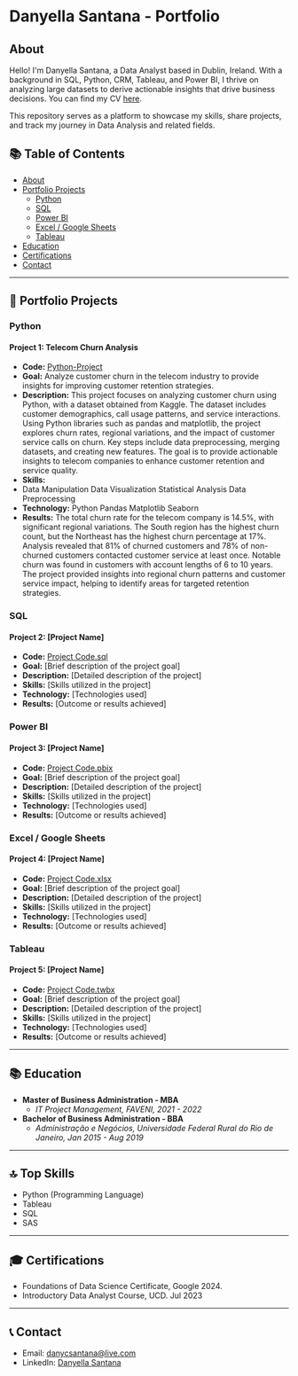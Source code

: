 # Danyella Santana - Portfolio

## About
Hello! I'm Danyella Santana, a Data Analyst based in Dublin, Ireland. With a background in SQL, Python, CRM, Tableau, and Power BI, I thrive on analyzing large datasets to derive actionable insights that drive business decisions. You can find my CV [here](https://github.com/DanyCSantana/CV).

This repository serves as a platform to showcase my skills, share projects, and track my journey in Data Analysis and related fields.

## 📚 Table of Contents
- [About](#about)
- [Portfolio Projects](#portfolio-projects)
  - [Python](#python)
  - [SQL](#sql)
  - [Power BI](#power-bi)
  - [Excel / Google Sheets](#excel--google-sheets)
  - [Tableau](#tableau)
- [Education](#education)
- [Certifications](#certifications)
- [Contact](#contact)

---

## 🚀 Portfolio Projects

### Python

#### Project 1: Telecom Churn Analysis
- **Code:** [Python-Project](https://github.com/DanyCSantana/Python-Project/blob/main/UCDPA_DANYELLASANTANA(1).ipynb)
- **Goal:** Analyze customer churn in the telecom industry to provide insights for improving customer retention strategies.
- **Description:** This project focuses on analyzing customer churn using Python, with a dataset obtained from Kaggle. The dataset includes customer demographics, call usage patterns, and service interactions. Using Python libraries such as pandas and matplotlib, the project explores churn rates, regional variations, and the impact of customer service calls on churn. Key steps include data preprocessing, merging datasets, and creating new features. The goal is to provide actionable insights to telecom companies to enhance customer retention and service quality.
- **Skills:**
- Data Manipulation
Data Visualization
Statistical Analysis
Data Preprocessing
- **Technology:**
Python
Pandas
Matplotlib
Seaborn
- **Results:** The total churn rate for the telecom company is 14.5%, with significant regional variations.
The South region has the highest churn count, but the Northeast has the highest churn percentage at 17%.
Analysis revealed that 81% of churned customers and 78% of non-churned customers contacted customer service at least once.
Notable churn was found in customers with account lengths of 6 to 10 years.
The project provided insights into regional churn patterns and customer service impact, helping to identify areas for targeted retention strategies.


### SQL

#### Project 2: [Project Name]
- **Code:** [Project Code.sql](UCDPA_DANYELLASANTANA(1).ipynb)
- **Goal:** [Brief description of the project goal]
- **Description:** [Detailed description of the project]
- **Skills:** [Skills utilized in the project]
- **Technology:** [Technologies used]
- **Results:** [Outcome or results achieved]

### Power BI

#### Project 3: [Project Name]
- **Code:** [Project Code.pbix](link_to_code)
- **Goal:** [Brief description of the project goal]
- **Description:** [Detailed description of the project]
- **Skills:** [Skills utilized in the project]
- **Technology:** [Technologies used]
- **Results:** [Outcome or results achieved]

### Excel / Google Sheets

#### Project 4: [Project Name]
- **Code:** [Project Code.xlsx](link_to_code)
- **Goal:** [Brief description of the project goal]
- **Description:** [Detailed description of the project]
- **Skills:** [Skills utilized in the project]
- **Technology:** [Technologies used]
- **Results:** [Outcome or results achieved]

### Tableau

#### Project 5: [Project Name]
- **Code:** [Project Code.twbx](link_to_code)
- **Goal:** [Brief description of the project goal]
- **Description:** [Detailed description of the project]
- **Skills:** [Skills utilized in the project]
- **Technology:** [Technologies used]
- **Results:** [Outcome or results achieved]

---

## 📚 Education
- **Master of Business Administration - MBA**
  - *IT Project Management, FAVENI, 2021 - 2022*
- **Bachelor of Business Administration - BBA**
  - *Administração e Negócios, Universidade Federal Rural do Rio de Janeiro, Jan 2015 - Aug 2019*

---

## 🔝 Top Skills
- Python (Programming Language)
- Tableau
- SQL
- SAS

---

## 🎓 Certifications
- Foundations of Data Science Certificate, Google 2024.
- Introductory Data Analyst Course, UCD. Jul 2023

---

## 📞 Contact
- Email: danycsantana@live.com
- LinkedIn: [Danyella Santana](https://www.linkedin.com/in/danyella-santana)
